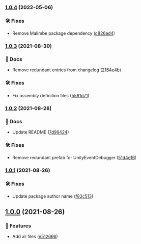 ### [1.0.4](https://gitlab.com/NoSoySauce_Games/Reorderable-Unity-Events/compare/v1.0.3...v1.0.4) (2022-05-06)


### 🛠 Fixes

* Remove Malimbe package dependency ([c826ad4](https://gitlab.com/NoSoySauce_Games/Reorderable-Unity-Events/commit/c826ad4a84565a0c144416e99085d980dfa563df))

### [1.0.3](https://gitlab.com/NoSoySauce_Games/Reorderable-Unity-Events/compare/v1.0.2...v1.0.3) (2021-08-30)


### 📔 Docs

* Remove redundant entries from changelog ([2164e4b](https://gitlab.com/NoSoySauce_Games/Reorderable-Unity-Events/commit/2164e4b43e0f7d3fe23bf500ce0e1a4e0dc695cc))


### 🛠 Fixes

* Fix assembly definition files ([5591d71](https://gitlab.com/NoSoySauce_Games/Reorderable-Unity-Events/commit/5591d7136db6887097d6ee64b8759bc91705c8cd))

### [1.0.2](https://gitlab.com/NoSoySauce_Games/Reorderable-Unity-Events/compare/v1.0.1...v1.0.2) (2021-08-28)


### 📔 Docs

* Update README ([7d96424](https://gitlab.com/NoSoySauce_Games/Reorderable-Unity-Events/commit/7d96424c42c42d4339136ca8b78144919ab286f3))


### 🛠 Fixes

* Remove redundant prefab for UnityEventDebugger ([51d4e16](https://gitlab.com/NoSoySauce_Games/Reorderable-Unity-Events/commit/51d4e16162f8696091e75535d9aeb49445e54129))

### [1.0.1](https://gitlab.com/NoSoySauce_Games/ReorderableUnityEvents/compare/v1.0.0...v1.0.1) (2021-08-26)


### 🛠 Fixes

* Update package author name ([f83c513](https://gitlab.com/NoSoySauce_Games/ReorderableUnityEvents/commit/f83c513bd9919e8a4cd01ca8ba534de636d1ba48))

## [1.0.0](https://gitlab.com/NoSoySauce_Games/ReorderableUnityEvents/compare/...v1.0.0) (2021-08-26)


### 🚀 Features

* Add all files ([e512666](https://gitlab.com/NoSoySauce_Games/ReorderableUnityEvents/commit/e51266659a3a17cab5fccadef4dfd8e73fa2f3f8))
